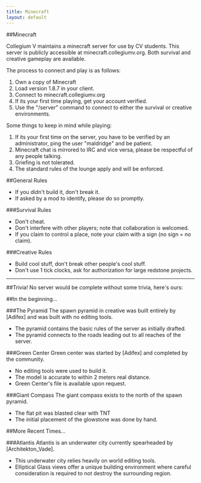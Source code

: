 ```yaml
---
title: Minecraft
layout: default
---
```


##Minecraft

Collegium V maintains a minecraft server for use by CV students.  This server is publicly accessible at minecraft.collegiumv.org.  Both survival and creative gameplay are available.

The process to connect and play is as follows:

1. Own a copy of Minecraft
2. Load version 1.8.7 in your client.
3. Connect to minecraft.collegiumv.org
4. If its your first time playing, get your account verified.
5. Use the "/server" command to connect to either the survival or creative environments.

Some things to keep in mind while playing:

1. If its your first time on the server, you have to be verified by an administrator, ping the user "maldridge" and be patient.
2. Minecraft chat is mirrored to IRC and vice versa, please be respectful of any people talking.
3. Griefing is not tolerated.
4. The standard rules of the lounge apply and will be enforced.

##General Rules

* If you didn't build it, don't break it.
* If asked by a mod to identify, please do so promptly.

###Survival Rules
* Don't cheat.
* Don't interfere with other players; note that collaboration is welcomed.
* If you claim to control a place, note your claim with a sign (no sign = no claim).

###Creative Rules
* Build cool stuff, don't break other people's cool stuff.
* Don't use 1 tick clocks, ask for authorization for large redstone projects.

---

##Trivia!
No server would be complete without some trivia, here's ours:

##In the beginning...

###The Pyramid
The spawn pyramid in creative was built entirely by [Adifex] and was built with no editing tools.

* The pyramid contains the basic rules of the server as initially drafted.
* The pyramid connects to the roads leading out to all reaches of the server.

###Green Center
Green center was started by [Adifex] and completed by the community.

* No editing tools were used to build it.
* The model is accurate to within 2 meters real distance.
* Green Center's file is available upon request.

###Giant Compass
The giant compass exists to the north of the spawn pyramid.

* The flat pit was blasted clear with TNT
* The initial placement of the glowstone was done by hand.


##More Recent Times...

###Atlantis
Atlantis is an underwater city currently spearheaded by [Architekton_Vade].

* This underwater city relies heavily on world editing tools.
* Elliptical Glass views offer a unique building environment where careful consideration is required to not destroy the surrounding region.